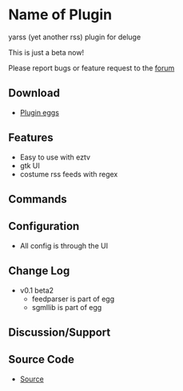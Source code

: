 # Name of Plugin
yarss (yet another rss) plugin for deluge

This is just a beta now!

Please report bugs or feature request to the [forum](http://forum.deluge-torrent.org/viewtopic.php?f=9&t=31553)

## Download
* [Plugin eggs](http://github.com/spjoe/deluge-yarss-plugin/downloads)


## Features
* Easy to use with eztv
* gtk UI
* costume rss feeds with regex

## Commands

## Configuration
* All config is through the UI

## Change Log
* v0.1 beta2
  * feedparser is part of egg
  * sgmllib is part of egg

## Discussion/Support

## Source Code
* [Source](http://github.com/spjoe/deluge-yarss-plugin)